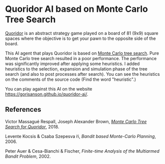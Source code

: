 # Quoridor AI based on Monte Carlo Tree Search

[Quoridor](https://en.wikipedia.org/wiki/Quoridor) is an abstract strategy game played on a board of 81 (9x9) square spaces where the objective is to get your pawn to the opposite side of the board.

This AI agent that plays Quoridor is based on [Monte Carlo tree search](https://en.wikipedia.org/wiki/Monte_Carlo_tree_search).
Pure Monte Carlo tree search resulted in a poor performance. The performance was significantly improved after applying some heuristics. I added heuristics to the selection, expansion and simulation phase of the tree search (and also to post processes after search). You can see the heuristics on the comments of the source code (Find the word "heuristic".)

You can play against this AI on the website https://gorisanson.github.io/quoridor-ai/.


## References

Victor Massagué Respall, Joseph Alexander Brown, *[Monte Carlo Tree Search for Quoridor](https://www.researchgate.net/publication/327679826_Monte_Carlo_Tree_Search_for_Quoridor)*, 2018.

Levente Kocsis & Csaba Szepesva ́ri, *Bandit based Monte-Carlo Planning*, 2006.

Peter Auer & Cesa-Bianchi & Fischer, *Finite-time Analysis of the Multiarmed Bandit Problem*, 2002.


